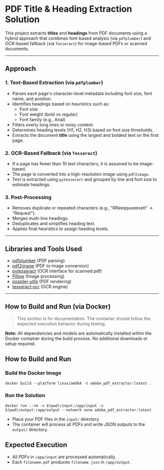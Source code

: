 # PDF Title & Heading Extraction Solution

This project extracts **titles** and **headings** from PDF documents using a hybrid approach that combines font-based analysis (via `pdfplumber`) and OCR-based fallback (via `Tesseract`) for image-based PDFs or scanned documents.

---

## Approach

### 1. Text-Based Extraction (via `pdfplumber`)
- Parses each page's character-level metadata including font size, font name, and position.
- Identifies headings based on heuristics such as:
  - Font size
  - Font weight (bold vs regular)
  - Font family (e.g., Arial)
- Filters overly long lines or noisy content.
- Determines heading levels (H1, H2, H3) based on font size thresholds.
- Extracts the document **title** using the largest and boldest text on the first page.

### 2. OCR-Based Fallback (via `Tesseract`)
- If a page has fewer than 10 text characters, it is assumed to be image-based.
- The page is converted into a high-resolution image using `pdf2image`.
- Text is extracted using `pytesseract` and grouped by line and font size to estimate headings.

### 3. Post-Processing
- Removes duplicate or repeated characters (e.g., "RReeqquueesstt" → "Request").
- Merges multi-line headings.
- Deduplicates and simplifies heading text.
- Applies final heuristics to assign heading levels.

---

## Libraries and Tools Used

- [pdfplumber](https://github.com/jsvine/pdfplumber) (PDF parsing)
- [pdf2image](https://github.com/Belval/pdf2image) (PDF to image conversion)
- [pytesseract](https://github.com/madmaze/pytesseract) (OCR interface for scanned pdf)
- [Pillow](https://python-pillow.org/) (Image processing)
- [poppler-utils](https://poppler.freedesktop.org/) (PDF rendering)
- [tesseract-ocr](https://github.com/tesseract-ocr/tesseract) (OCR engine)

---

## How to Build and Run (via Docker)

> This section is for documentation. The container should follow the expected execution behavior during testing.


**Note:** All dependencies and models are automatically installed within the Docker container during the build process. No additional downloads or setup required.

## How to Build and Run

### Build the Docker Image
```
docker build --platform linux/amd64 -t adobe_pdf_extractor:latest .
```

### Run the Solution
```
docker run --rm -v $(pwd)/input:/app/input -v $(pwd)/output:/app/output --network none adobe_pdf_extractor:latest
```

- Place your PDF files in the `input/` directory.
- The container will process all PDFs and write JSON outputs to the `output/` directory.

## Expected Execution
- All PDFs in `/app/input` are processed automatically.
- Each `filename.pdf` produces `filename.json` in `/app/output`.
